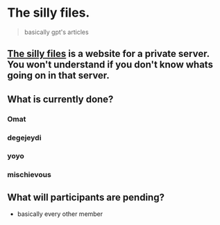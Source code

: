 # The silly files.
> basically gpt's articles


## [**The silly files**](https://omatsucks.github.io/theSillyFiles/) is a website for a private server. You won't understand if you don't know whats going on in that server.

## What is currently done?
###  Omat
###  degejeydi

### yoyo

### mischievous



## What will participants are pending? 
- basically every other member


